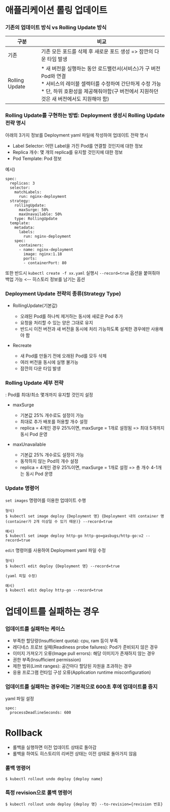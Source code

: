 # 애플리케이션 롤링 업데이트

### 기존의 업데이트 방식 vs Rolling Update 방식
| 구분 | 비교 |
| --- | --- |
| 기존 | 기존 모든 포드를 삭제 후 새로운 포드 생성 => 잠깐의 다운 타임 발생 |
| Rolling Update | * 새 버전을 실행하는 동안 로드밸런서(서비스)가 구 버전 Pod와 연결<br/>* 서비스의 레이블 셀렉터를 수정하여 간단하게 수정 가능<br/>* 단, 하위 호환성을 제공해줘야함(구 버전에서 지원하던 것은 새 버전에서도 지원해야 함)|

### Rolling Update를 구현하는 방법: Deployment 생성시 Rolling Update 전략 명시

아래의 3가지 정보를 Deployment yaml 파일에 작성하여 업데이트 전략 명시
- Label Selector: 어떤 Label을 가진 Pod를 연결할 것인지에 대한 정보
- Replica 개수: 몇 개의 replica를 유지할 것인지에 대한 정보
- Pod Template: Pod 정보

예시)
```
spec:
  replicas: 3
  selector:
    matchLabels:
      run: nginx-deployment
  strategy:
    rollingUpdate:
      maxSurge: 50%     
      maxUnavailable: 50%
    type: RollingUpdate
  template:
    metadata:
      labels:
        run: nginx-deployment
    spec:
      containers:
      - name: nginx-deployment
        image: nginx:1.18
        ports:
        - containerPort: 80
```

또한 반드시 `kubectl create -f xx.yaml` 실행시 `--record=true` 옵션을 붙여줘야 백업 가능 <-- 히스토리 정보를 남기는 옵션

### Deployment Update 전략의 종류(Strategy Type)

- RollingUpdate(기본값)
  - 오래된 Pod를 하나씩 제거하는 동시에 새로운 Pod 추가
  - 요청을 처리할 수 있는 양은 그대로 유지
  - 반드시 이전 버전과 새 버전을 동시에 처리 가능하도록 설계한 경우에만 사용해야 함
 
 - Recreate
   - 새 Pod를 만들기 전에 오래된 Pod를 모두 삭제
   - 여러 버전을 동시에 실행 불가능
   - 잠깐의 다운 타임 발생

### Rolling Update 세부 전략

: Pod를 최대/최소 몇개까지 유지할 것인지 설정

- maxSurge
  - 기본값 25% 개수로도 설정이 가능
  - 최대로 추가 배포를 허용할 개수 설정
  - replica = 4개인 경우 25%이면, maxSurge = 1개로 설정됨 => 최대 5개까지 동시 Pod 운영

- maxUnavailable
  - 기본값 25% 개수로도 설정이 가능
  - 동작하지 않는 Pod의 개수 설정
  - replica = 4개인 경우 25%이면, maxSurge = 1개로 설정 => 총 개수 4-1개는 동시 Pod 운영

### Update 명령어

`set images` 명령어를 이용한 업데이트 수행
```
형식)
$ kubectl set image deploy {Deployment 명} {Deployment 내의 container 명(container가 2개 이상일 수 있기 때문)} --record=true

예시)
$ kubectl set image deploy http-go http-go=gasbugs/http-go:v2 --record=true
```

`edit` 명령어를 사용하여 Deployment yaml 파일 수정
```
형식) 
$ kubectl edit deploy {Deployment 명} --record=true

(yaml 피일 수정)

예시)
$ kubectl edit deploy http-go --record=true
```

# 업데이트를 실패하는 경우

### 업데이트를 실패하는 케이스
- 부족한 할당량(Insufficient quota): cpu, ram 등이 부족
- 레디네스 프로브 실패(Readiness probe failures): Pod가 준비되지 않은 경우
- 이미지 가져오기 오류(Image pull errors): 해당 이미지가 존재하지 않는 경우
- 권한 부족(Insufficient permission)
- 제한 범위(Limit ranges): 공간마다 할당된 자원을 초과하는 경우
- 응용 프로그램 런타임 구성 오류(Application runtime misconfiguration)

### 업데이트를 실패하는 경우에는 기본적으로 600초 후에 업데이트를 중지

yaml 파일 설정
```
spec:
  processDeadlineSeconds: 600
```

# Rollback

- 롤백을 실행하면 이전 업데이트 상태로 돌아감
- 롤백을 하여도 히스토리의 리버전 상태는 이전 상태로 돌아가지 않음

### 롤백 명령어
```
$ kubectl rollout undo deploy {deploy name}
```

### 특정 revision으로 롤백 명령어
```
$ kubectl rollout undo deploy {deploy 명} --to-revision={revision 번호}
```






